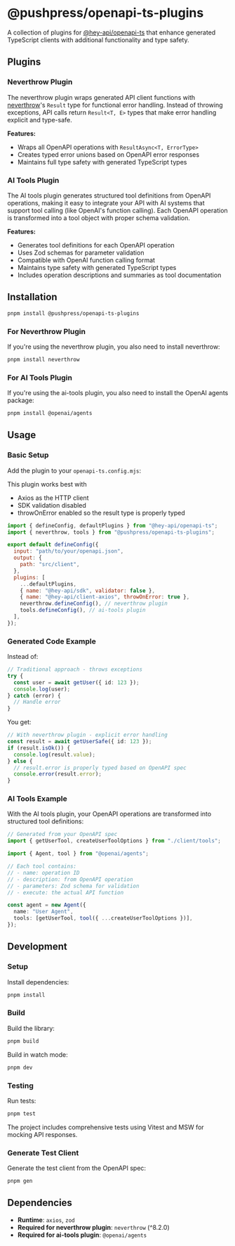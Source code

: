 # @pushpress/openapi-ts-plugins

A collection of plugins for [@hey-api/openapi-ts](https://heyapi.vercel.app/) that enhance generated TypeScript clients with additional functionality and type safety.

## Plugins

### Neverthrow Plugin

The neverthrow plugin wraps generated API client functions with [neverthrow](https://github.com/supermacro/neverthrow)'s `Result` type for functional error handling. Instead of throwing exceptions, API calls return `Result<T, E>` types that make error handling explicit and type-safe.

**Features:**

- Wraps all OpenAPI operations with `ResultAsync<T, ErrorType>`
- Creates typed error unions based on OpenAPI error responses
- Maintains full type safety with generated TypeScript types

### AI Tools Plugin

The AI tools plugin generates structured tool definitions from OpenAPI operations, making it easy to integrate your API with AI systems that support tool calling (like OpenAI's function calling). Each OpenAPI operation is transformed into a tool object with proper schema validation.

**Features:**

- Generates tool definitions for each OpenAPI operation
- Uses Zod schemas for parameter validation
- Compatible with OpenAI function calling format
- Maintains type safety with generated TypeScript types
- Includes operation descriptions and summaries as tool documentation

## Installation

```bash
pnpm install @pushpress/openapi-ts-plugins
```

### For Neverthrow Plugin

If you're using the neverthrow plugin, you also need to install neverthrow:

```bash
pnpm install neverthrow
```

### For AI Tools Plugin

If you're using the ai-tools plugin, you also need to install the OpenAI agents package:

```bash
pnpm install @openai/agents
```

## Usage

### Basic Setup

Add the plugin to your `openapi-ts.config.mjs`:

This plugin works best with

- Axios as the HTTP client
- SDK validation disabled
- throwOnError enabled so the result type is properly typed

```javascript
import { defineConfig, defaultPlugins } from "@hey-api/openapi-ts";
import { neverthrow, tools } from "@pushpress/openapi-ts-plugins";

export default defineConfig({
  input: "path/to/your/openapi.json",
  output: {
    path: "src/client",
  },
  plugins: [
    ...defaultPlugins,
    { name: "@hey-api/sdk", validator: false },
    { name: "@hey-api/client-axios", throwOnError: true },
    neverthrow.defineConfig(), // neverthrow plugin
    tools.defineConfig(), // ai-tools plugin
  ],
});
```

### Generated Code Example

Instead of:

```typescript
// Traditional approach - throws exceptions
try {
  const user = await getUser({ id: 123 });
  console.log(user);
} catch (error) {
  // Handle error
}
```

You get:

```typescript
// With neverthrow plugin - explicit error handling
const result = await getUserSafe({ id: 123 });
if (result.isOk()) {
  console.log(result.value);
} else {
  // result.error is properly typed based on OpenAPI spec
  console.error(result.error);
}
```

### AI Tools Example

With the AI tools plugin, your OpenAPI operations are transformed into structured tool definitions:

```typescript
// Generated from your OpenAPI spec
import { getUserTool, createUserToolOptions } from "./client/tools";

import { Agent, tool } from "@openai/agents";

// Each tool contains:
// - name: operation ID
// - description: from OpenAPI operation
// - parameters: Zod schema for validation
// - execute: the actual API function

const agent = new Agent({
  name: "User Agent",
  tools: [getUserTool, tool({ ...createUserToolOptions })],
});
```

## Development

### Setup

Install dependencies:

```bash
pnpm install
```

### Build

Build the library:

```bash
pnpm build
```

Build in watch mode:

```bash
pnpm dev
```

### Testing

Run tests:

```bash
pnpm test
```

The project includes comprehensive tests using Vitest and MSW for mocking API responses.

### Generate Test Client

Generate the test client from the OpenAPI spec:

```bash
pnpm gen
```

## Dependencies

- **Runtime**: `axios`, `zod`
- **Required for neverthrow plugin**: `neverthrow` (^8.2.0)
- **Required for ai-tools plugin**: `@openai/agents`

